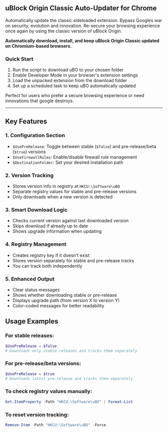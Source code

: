 ## uBlock Origin Classic Auto-Updater for Chrome

Automatically update the classic sideloaded extension. Bypass Googles war on security, evolution and innovation. Re-secure your browsing experience once again by using the classic version of uBlock Origin.

**Automatically download, install, and keep uBlock Origin Classic updated on Chromium-based browsers.** 

### Quick Start
1. Run the script to download uBO to your chosen folder
2. Enable Developer Mode in your browser's extension settings
3. Load the unpacked extension from the download folder
4. Set up a scheduled task to keep uBO automatically updated

Perfect for users who prefer a secure browsing experience or need innovations that google destroys.

---

## Key Features

### 1. **Configuration Section**
- `$UsePreRelease`: Toggle between stable (`$false`) and pre-release/beta (`$true`) versions
- `$UseFirewallRules`: Enable/disable firewall rule management
- `$DestinationFolder`: Set your desired installation path

### 2. **Version Tracking**
- Stores version info in registry at `HKCU:\Software\uBO`
- Separate registry values for stable and pre-release versions
- Only downloads when a new version is detected

### 3. **Smart Download Logic**
- Checks current version against last downloaded version
- Skips download if already up to date
- Shows upgrade information when updating

### 4. **Registry Management**
- Creates registry key if it doesn't exist
- Stores version separately for stable and pre-release tracks
- You can track both independently

### 5. **Enhanced Output**
- Clear status messages
- Shows whether downloading stable or pre-release
- Displays upgrade path (from version X to version Y)
- Color-coded messages for better readability

## Usage Examples

### For stable releases:
```powershell
$UsePreRelease = $false
# Downloads only stable releases and tracks them separately
```

### For pre-release/beta versions:
```powershell
$UsePreRelease = $true
# Downloads latest pre-release and tracks them separately
```

### To check registry values manually:
```powershell
Get-ItemProperty -Path "HKCU:\Software\uBO" | Format-List
```

### To reset version tracking:
```powershell
Remove-Item -Path "HKCU:\Software\uBO" -Force
```